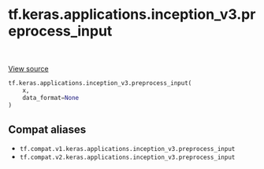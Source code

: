<div itemscope itemtype="http://developers.google.com/ReferenceObject">
<meta itemprop="name" content="tf.keras.applications.inception_v3.preprocess_input" />
<meta itemprop="path" content="Stable" />
</div>

# tf.keras.applications.inception_v3.preprocess_input

<!-- Insert buttons and diff -->

<table class="tfo-notebook-buttons tfo-api" align="left">
</table>

<a target="_blank" href="/code/stable/tensorflow/python/keras/applications/inception_v3.py">View source</a>





``` python
tf.keras.applications.inception_v3.preprocess_input(
    x,
    data_format=None
)
```



<!-- Placeholder for "Used in" -->


## Compat aliases

* `tf.compat.v1.keras.applications.inception_v3.preprocess_input`
* `tf.compat.v2.keras.applications.inception_v3.preprocess_input`

